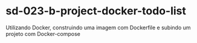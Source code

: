 # sd-023-b-project-docker-todo-list
 Utilizando Docker, construindo uma imagem com Dockerfile e subindo um projeto com Docker-compose
